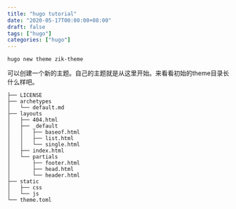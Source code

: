 ```yaml
---
title: "hugo tutorial"
date: "2020-05-17T00:00:00+08:00"
draft: false
tags: ["hugo"]
categories: ["hugo"]
---
```


```shell
hugo new theme zik-theme
```

可以创建一个新的主题。自己的主题就是从这里开始。来看看初始的theme目录长什么样吧。

```shell
├── LICENSE
├── archetypes
│   └── default.md
├── layouts
│   ├── 404.html
│   ├── _default
│   │   ├── baseof.html
│   │   ├── list.html
│   │   └── single.html
│   ├── index.html
│   └── partials
│       ├── footer.html
│       ├── head.html
│       └── header.html
├── static
│   ├── css
│   └── js
└── theme.toml
```





